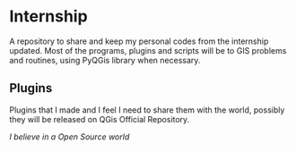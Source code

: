 # Internship
A repository to share and keep my personal codes from the internship updated. Most of the programs, plugins and scripts will be to GIS problems and routines, using PyQGis library when necessary.


## Plugins
Plugins that I made and I feel I need to share them with the world, possibly they will be released on QGis Official Repository.





*I believe in a Open Source world*
